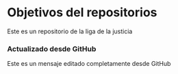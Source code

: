 # Objetivos del repositorios

Este es un repositorio de la liga de la justicia

### Actualizado desde GitHub
Este es un mensaje editado completamente desde GitHub 
